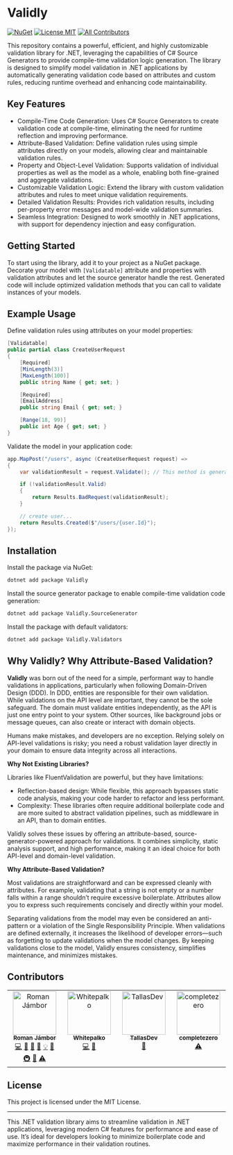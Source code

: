# Validly

[![NuGet](https://img.shields.io/nuget/v/Validly)](https://www.nuget.org/packages/Validly)
[![License MIT](https://img.shields.io/badge/License-MIT-brightgreen?style=flat-square)](https://opensource.org/licenses/MIT)<!-- ALL-CONTRIBUTORS-BADGE:START - Do not remove or modify this section -->
[![All Contributors](https://img.shields.io/badge/all_contributors-4-orange.svg?style=flat-square)](#contributors-)
<!-- ALL-CONTRIBUTORS-BADGE:END -->

This repository contains a powerful, efficient, and highly customizable validation library for .NET, leveraging the capabilities of C# Source Generators to provide compile-time validation logic generation. The library is designed to simplify model validation in .NET applications by automatically generating validation code based on attributes and custom rules, reducing runtime overhead and enhancing code maintainability.

## Key Features
- Compile-Time Code Generation: Uses C# Source Generators to create validation code at compile-time, eliminating the need for runtime reflection and improving performance.
- Attribute-Based Validation: Define validation rules using simple attributes directly on your models, allowing clear and maintainable validation rules.
- Property and Object-Level Validation: Supports validation of individual properties as well as the model as a whole, enabling both fine-grained and aggregate validations.
- Customizable Validation Logic: Extend the library with custom validation attributes and rules to meet unique validation requirements.
- Detailed Validation Results: Provides rich validation results, including per-property error messages and model-wide validation summaries.
- Seamless Integration: Designed to work smoothly in .NET applications, with support for dependency injection and easy configuration.

## Getting Started
To start using the library, add it to your project as a NuGet package. Decorate your model with `[Validatable]` attribute and properties with validation attributes and let the source generator handle the rest. Generated code will include optimized validation methods that you can call to validate instances of your models.

## Example Usage
Define validation rules using attributes on your model properties:

```csharp
[Validatable]
public partial class CreateUserRequest
{
    [Required]
    [MinLength(3)]
    [MaxLength(100)]
    public string Name { get; set; }

    [Required]
    [EmailAddress]
    public string Email { get; set; }

    [Range(18, 99)]
    public int Age { get; set; }
}
```

Validate the model in your application code:
```csharp
app.MapPost("/users", async (CreateUserRequest request) =>
{
    var validationResult = request.Validate(); // This method is generated by the source generator

    if (!validationResult.Valid)
    {
    	return Results.BadRequest(validationResult);
    }

    // create user...
    return Results.Created($"/users/{user.Id}");
});
```

## Installation
Install the package via NuGet:
```bash
dotnet add package Validly
```

Install the source generator package to enable compile-time validation code generation:
```bash
dotnet add package Validly.SourceGenerator
```

Install the package with default validators:
```bash
dotnet add package Validly.Validators
```

## Why Validly? Why Attribute-Based Validation?
**Validly** was born out of the need for a simple, performant way to handle validations in applications, particularly when following Domain-Driven Design (DDD). In DDD, entities are responsible for their own validation. While validations on the API level are important, they cannot be the sole safeguard. The domain must validate entities independently, as the API is just one entry point to your system. Other sources, like background jobs or message queues, can also create or interact with domain objects.

Humans make mistakes, and developers are no exception. Relying solely on API-level validations is risky; you need a robust validation layer directly in your domain to ensure data integrity across all interactions.

**Why Not Existing Libraries?**

Libraries like FluentValidation are powerful, but they have limitations:

- Reflection-based design: While flexible, this approach bypasses static code analysis, making your code harder to refactor and less performant.
- Complexity: These libraries often require additional boilerplate code and are more suited to abstract validation pipelines, such as middleware in an API, than to domain entities.

Validly solves these issues by offering an attribute-based, source-generator-powered approach for validations. It combines simplicity, static analysis support, and high performance, making it an ideal choice for both API-level and domain-level validation.

**Why Attribute-Based Validation?**

Most validations are straightforward and can be expressed cleanly with attributes. For example, validating that a string is not empty or a number falls within a range shouldn’t require excessive boilerplate. Attributes allow you to express such requirements concisely and directly within your model.

Separating validations from the model may even be considered an anti-pattern or a violation of the Single Responsibility Principle. When validations are defined externally, it increases the likelihood of developer errors—such as forgetting to update validations when the model changes. By keeping validations close to the model, Validly ensures consistency, simplifies maintenance, and minimizes mistakes.

## Contributors

<!-- ALL-CONTRIBUTORS-LIST:START - Do not remove or modify this section -->
<!-- prettier-ignore-start -->
<!-- markdownlint-disable -->
<table>
  <tbody>
    <tr>
      <td align="center" valign="top" width="14.28%"><a href="https://bitbucket.org/HookCZ/"><img src="https://avatars.githubusercontent.com/u/2551259?v=4?s=100" width="100px;" alt="Roman Jámbor"/><br /><sub><b>Roman Jámbor</b></sub></a><br /><a href="https://github.com/Hookyns/validly/commits?author=Hookyns" title="Code">💻</a> <a href="#maintenance-Hookyns" title="Maintenance">🚧</a> <a href="https://github.com/Hookyns/validly/commits?author=Hookyns" title="Documentation">📖</a> <a href="https://github.com/Hookyns/validly/pulls?q=is%3Apr+reviewed-by%3AHookyns" title="Reviewed Pull Requests">👀</a> <a href="#example-Hookyns" title="Examples">💡</a> <a href="#ideas-Hookyns" title="Ideas, Planning, & Feedback">🤔</a> <a href="#infra-Hookyns" title="Infrastructure (Hosting, Build-Tools, etc)">🚇</a> <a href="#question-Hookyns" title="Answering Questions">💬</a> <a href="https://github.com/Hookyns/validly/commits?author=Hookyns" title="Tests">⚠️</a></td>
      <td align="center" valign="top" width="14.28%"><a href="https://github.com/Whitepalko"><img src="https://avatars.githubusercontent.com/u/47061310?v=4?s=100" width="100px;" alt="Whitepalko"/><br /><sub><b>Whitepalko</b></sub></a><br /><a href="https://github.com/Hookyns/validly/commits?author=Whitepalko" title="Code">💻</a> <a href="#ideas-Whitepalko" title="Ideas, Planning, & Feedback">🤔</a></td>
      <td align="center" valign="top" width="14.28%"><a href="https://github.com/TallasDev"><img src="https://avatars.githubusercontent.com/u/30439223?v=4?s=100" width="100px;" alt="TallasDev"/><br /><sub><b>TallasDev</b></sub></a><br /><a href="#ideas-TallasDev" title="Ideas, Planning, & Feedback">🤔</a></td>
      <td align="center" valign="top" width="14.28%"><a href="https://github.com/completezero"><img src="https://avatars.githubusercontent.com/u/15210432?v=4?s=100" width="100px;" alt="completezero"/><br /><sub><b>completezero</b></sub></a><br /><a href="https://github.com/Hookyns/validly/commits?author=completezero" title="Tests">⚠️</a></td>
    </tr>
  </tbody>
</table>

<!-- markdownlint-restore -->
<!-- prettier-ignore-end -->

<!-- ALL-CONTRIBUTORS-LIST:END -->

## License
This project is licensed under the MIT License.

---
This .NET validation library aims to streamline validation in .NET applications, leveraging modern C# features for performance and ease of use. It’s ideal for developers looking to minimize boilerplate code and maximize performance in their validation routines.